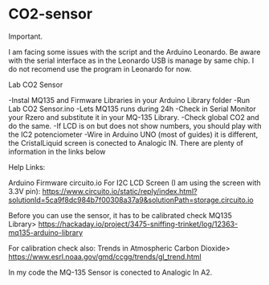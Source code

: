 # CO2-sensor

Important.  

I am facing some issues with the script and the Arduino Leonardo. Be aware with the serial interface as in the Leonardo USB is manage by same chip.  I do not recomend use the program in Leonardo for now.

Lab CO2 Sensor

-Instal MQ135 and Firmware Libraries in your Arduino Library folder
-Run Lab CO2 Sensor.ino 
-Lets MQ135 runs during 24h
-Check in Serial Monitor your Rzero and substitute it in your MQ-135 Library. -Check global CO2 and do the same.
-If LCD is on but does not show numbers, you should play with the IC2 potenciometer 
-Wire in Arduino UNO (most of guides) it is different, the CristalLiquid screen is conected to Analogic IN. There are plenty of information in the links below 



Help Links:


Arduino Firmware circuito.io For I2C LCD Screen (I am using the screen with 3.3V pin): https://www.circuito.io/static/reply/index.html?solutionId=5ca9f8dc984b7f00308a37a9&solutionPath=storage.circuito.io

Before you can use the sensor, it has to be calibrated check MQ135 Library> https://hackaday.io/project/3475-sniffing-trinket/log/12363-mq135-arduino-library

For calibration check also: Trends in Atmospheric Carbon Dioxide> https://www.esrl.noaa.gov/gmd/ccgg/trends/gl_trend.html

In my code the MQ-135 Sensor is conected to Analogic In A2.
